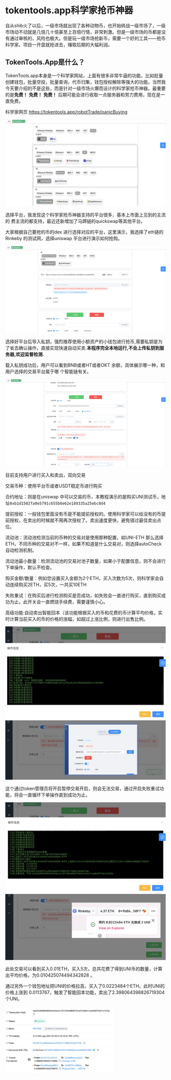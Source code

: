 # tokentools.app科学家抢币神器

自从shib火了以后，一级市场就出现了各种动物币，也开始转战一级市场了，一级市场动不动就是几倍几十倍甚至上百倍行情，非常刺激。但是一级市场的币都是没有通过审核的，风险也极大。但是玩一级市场抢新币，需要一个好的工具——抢币科学家。项目一开盘就抢进去，赚取后期的大幅利润。

## **TokenTools.App是什么？**

TokenTools.app本身是一个科学家网站，上面有很多非常牛逼的功能，比如批量创建钱包，批量空投，批量查询，代币归集，钱包授权解除等强大的功能。当然我今天要介绍的不是这些，而是针对一级市场火爆而设计的科学家抢币神器。最重要的是**免费！** **免费！** **免费！** 后期可能会进行收取一点服务器和劳力费用，现在是一直免费。

科学家网页  https://tokentools.app/robotTrade/panicBuying



![create token](../.gitbook/assets/Snipaste_2021-10-24_22-36-44.png)

选择平台，我发现这个科学家抢币神器支持的平台很多，基本上市面上见到的主流的 费主流的都支持，最近还新增加了马蹄链的quickswap等其他平台。

大家根据自己要抢的币的dex 进行选择对应的平台，这里演示，我选择了eth链的Rinkeby 的测试网，选择uniswap 平台进行演示如何抢购。

![create token](../.gitbook/assets/Snipaste_2021-10-24_22-40-02.png)

选择好平台后导入私钥，强烈推荐使用小额资产的小钱包进行抢币,需要私钥是为了省去确认操作，直接实现快速自动买卖.**本程序完全本地运行,不会上传私钥到服务器,欢迎监督检测.**

载入私钥成功后，用户可以看到BNB或者HT或者OKT 余额，具体展示哪一种，和用户选择的交易平台属于哪 个智能链有关。

![create token](../.gitbook/assets/Snipaste_2021-10-24_22-51-08.png)

目前支持用户进行买入和卖出，双向交易

交易币种：使用平台币或者USDT稳定币进行购买

合约地址：则是在uniswap 中可以交易的币，本教程演示的是购买UNI测试币，地址`0xb1d1502fa0e5791c655b8e62e189335a25ebc8d4` 

提前授权：一般钱包里面没有币是不能提前授权的。使用科学家可以给没有的币提前授权，在卖出的时候就不用再次授权了。卖出速度更快，避免错过最佳卖出点位。

流动池：流动池检测当前的币种的交易对是使用那种配置，如UNI-ETH 那么选择ETH，不同币种的交易对不一样，如果不知道是什么交易对，则选择autoCheck 自动检测机制。

流动池最小数量：检测流动池的交易对池子数量，如果小于配置信息，则不会进行下单操作，默认不检查。

购买金额/数量：例如您设置买入金额为2个ETH，买入次数为5次，则科学家会自动连续购买2ETH，买5次，一共买10ETH

失败重试：在购买后进行检测购买是否成功，如失败会一直进行购买，直到购买成功为止。此开关会一直燃烧手续费，需要谨慎小心。

高级功能:自动卖出智能回本（该功能根据买入的币和花费的币计算平均价格，实时计算当前买入的币的价格的涨幅，如超过上涨比例，则进行出售比例。



![create token](../.gitbook/assets/Snipaste_2021-10-24_23-07-32.png)

这个通过token管理员将开启暂停交易开启，则会无法交易，通过开启失败重试功能，将会一直循环下单操作直到成功为止。

![create token](../.gitbook/assets/Snipaste_2021-10-24_23-15-25.png)

此处交易可以看到买入0.01ETH，买入5次，总共花费了得到UNI币的数量，计算出平均价格，为0.010425074494342828 。

通过另外一个钱包地址把UNI的价格拉高，买入了0.0223484个ETH，此时UNI的价格上涨到 0.0113767，触发了智能回本功能，卖出了2.398064398826719304个UNI。



<img src="../.gitbook/assets/Snipaste_2021-10-24_23-21-50.png" alt="create token" style="zoom: 33%;" />

